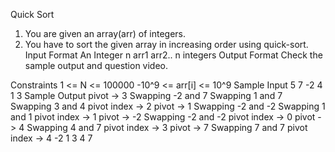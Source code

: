 
Quick Sort

1. You are given an array(arr) of integers.
2. You have to sort the given array in increasing order using quick-sort.
Input Format
An Integer n 
arr1
arr2..
n integers
Output Format
Check the sample output and question video.

Constraints
1 <= N <= 100000
-10^9 <= arr[i] <= 10^9
Sample Input
5
7 
-2 
4 
1 
3
Sample Output
pivot -> 3
Swapping -2 and 7
Swapping 1 and 7
Swapping 3 and 4
pivot index -> 2
pivot -> 1
Swapping -2 and -2
Swapping 1 and 1
pivot index -> 1
pivot -> -2
Swapping -2 and -2
pivot index -> 0
pivot -> 4
Swapping 4 and 7
pivot index -> 3
pivot -> 7
Swapping 7 and 7
pivot index -> 4
-2 1 3 4 7 
